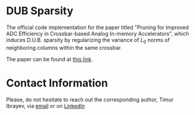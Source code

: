 # DUB Sparsity
The official code implementation for the paper titled "Pruning for Improved ADC Efficiency in Crossbar-based Analog In-memory Accelerators", which induces D.U.B. sparsity by regularizing the variance of $L_{0}$ norms of neighboring columns within the same crossbar.

The paper can be found at [this link](https://arxiv.org/abs/2403.13082).


# Contact Information
Please, do not hesitate to reach out the corresponding author, Timur Ibrayev, via [email](mailto:tibrayev@purdue.edu?subject=[GitHub]%20FALcon%20repo) or on [LinkedIn](https://www.linkedin.com/in/timuribrayev)
